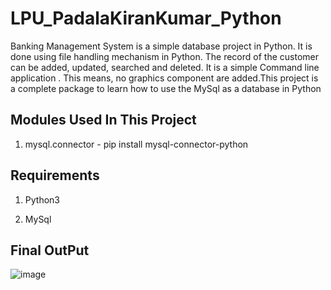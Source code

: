 # LPU_PadalaKiranKumar_Python
Banking Management System is a simple database project in Python. It is done using file handling mechanism in Python. The record of the customer can be added, updated, searched and deleted. It is a simple Command line application . This means, no graphics component are added.This project is a complete package to learn how to use the MySql as a database in Python
## Modules Used In This Project
1. mysql.connector - pip install mysql-connector-python
## Requirements
1. Python3

2. MySql

## Final OutPut
![image](https://user-images.githubusercontent.com/73814328/184888583-7ae749f0-5252-4882-8552-dd823bc9b6ce.png)
